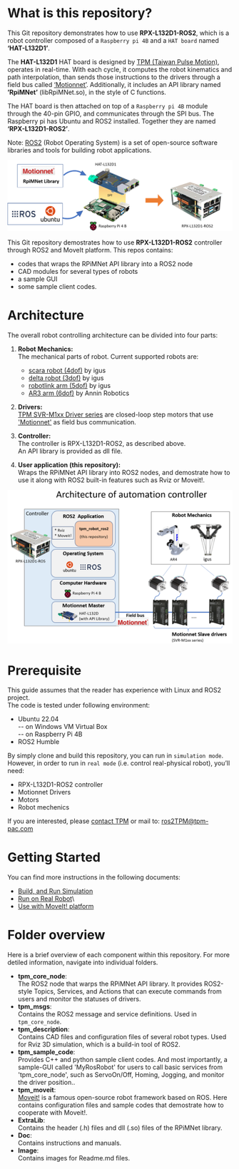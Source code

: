 # What is this repository?
This Git repository demonstrates how to use **RPX-L132D1-ROS2**, which is a robot controller composed of a `Raspberry pi 4B` and a `HAT board` named **‘HAT-L132D1’**. 

The **HAT-L132D1** HAT board is designed by [TPM (Taiwan Pulse Motion)][tpm], operates in real-time. With each cycle, it computes the robot kinematics and path interpolation, than sends those instructions to the drivers through a field bus called [‘Motionnet’][motionnet]. Additionally, it includes an API library named **’RpiMNet’** (libRpiMNet.so), in the style of C functions.

The HAT board is then attached on top of a `Raspberry pi 4B` module through the 40-pin GPIO, and communicates through the SPI bus. The Raspberry pi has Ubuntu and ROS2 installed. Together they are named **‘RPX-L132D1-ROS2’**.

Note: [ROS2][ros2] (Robot Operating System) is a set of open-source software libraries and tools for building robot applications.

![RPX-L132D1-ROS2](Image/RPX-L132D1-ROS2.png)

This Git repository demostrates how to use **RPX-L132D1-ROS2** controller through ROS2 and MoveIt platform. 
This repos contains:
* codes that wraps the RPiMNet API library into a ROS2 node
* CAD modules for several types of robots
* a sample GUI
* some sample client codes.

# Architecture
The overall robot controlling architecture can be divided into four parts:
1. **Robot Mechanics:**  
    The mechanical parts of robot. Current supported robots are:
    + [scara robot (4dof)][igus_4dof] by igus
    + [delta robot (3dof)][igus_3dof] by igus
    + [robotlink arm (5dof)][igus_5dof] by igus
    + [AR3 arm (6dof)][anninrobotics] by Annin Robotics

2. **Drivers:**  
   [TPM SVR-M1xx Driver series][svr-M1xx] are closed-loop step motors that use ['Motionnet'][motionnet] as field bus communication.
     
4. **Controller:**  
   The controller is RPX-L132D1-ROS2, as described above.  
   An API library is provided as dll file.

5. **User application (this repository):**  
   Wraps the RPiMNet API library into ROS2 nodes, and demostrate how to use it along with ROS2 built-in features such as Rviz or Moveit!.

![RPX-L132D1-ROS2](Image/Architecture%20of%20automation%20controller.png)

# Prerequisite
This guide assumes that the reader has experience with Linux and ROS2 project.  
The code is tested under following environment:
+ Ubuntu 22.04  
    -- on Windows VM Virtual Box  
    -- on Raspberry Pi 4B  
+ ROS2 Humble

By simply clone and build this repository, you can run in `simulation mode`.  
However, in order to run in `real mode` (i.e. control real-physical robot), you’ll need:
+ RPX-L132D1-ROS2 controller
+ Motionnet Drivers
+ Motors
+ Robot mechenics
  
If you are interested, please [contact TPM][contactTPM] or mail to: ros2TPM@tpm-pac.com

# Getting Started
You can find more instructions in the following documents:
- [Build, and Run Simulation](<Doc/[Getting Start] Build and Run simulation.md>)
- [Run on Real Robot](<Doc/[Demo] igus Delta Robot.pdf>)\
- [Use with MoveIt! platform](<tpm_moveit/README.md>)


# Folder overview
Here is a brief overview of each component within this repository. For more detiled information, navigate into individual folders. 

- **tpm_core_node**:  
  The ROS2 node that warps the RPiMNet API library. It provides ROS2-style Topics, Services, and Actions that can execute commands from users and monitor the statuses of drivers.
- **tpm_msgs**:  
  Contains the ROS2 message and service definitions. Used in `tpm_core_node`.
- **tpm_description**:  
  Contains CAD files and configuration files of several robot types. Used for Rviz 3D simulation, which is a build-in tool of ROS2.
- **tpm_sample_code**:  
  Provides C++ and python sample client codes. And most importantly, a sample-GUI called 'MyRosRobot' for users to call basic services from 'tpm_core_node', such as ServoOn/Off, Homing, Jogging, and monitor the driver position..
- **tpm_moveit**:  
  [Moveit!][moveit] is a famous open-source robot framework based on ROS.
  Here contains configuration files and sample codes that demostrate how to cooperate with Moveit!.
- **ExtraLib**:  
  Contains the header (.h) files and dll (.so) files of the RPiMNet library.
- **Doc**:  
  Contains instructions and manuals.
- **Image**:  
  Contains images for Readme.md files.



[tpm]: https://www.tpm-pac.com/
[contactTPM]: https://www.tpm-pac.com/contact-us/
[motionnet]: http://www.motionnet.jp/en/motionnet.html
[ros2]: https://docs.ros.org/en/humble/Tutorials.html
[igus_3dof]: https://www.igus.com.tw/product/20433?artNr=DLE-DR-0005
[igus_4dof]: https://www.igus.com.tw/product/20961?artNr=RL-SCR-0100
[igus_5dof]: https://www.igus.com.tw/product/20239?artNr=RL-DP-5
[anninrobotics]: https://www.anninrobotics.com/
[svr-M1xx]: https://www.tpm-pac.com/product-2/motionnet-3/nu-servo-drive-m/closed-loop-m-nu/
[moveit]: https://moveit.picknik.ai/main/index.html
